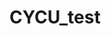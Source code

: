 # CYCU_test

<!-- readme: collaborators,contributors -start -->
<!-- readme: collaborators,contributors -end -->